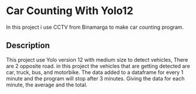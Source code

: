 # Car Counting With Yolo12 
In this project i use CCTV from Binamarga to make car counting program.
## Description
This project use Yolo version 12 with medium size to detect vehicles, There are 2 opposite road. in this project the vehicles that are getting detected are car, truck, bus, and motorbike. The data added to a dataframe for every 1 minute and the program will stop after 3 minutes. Giving the data for each minute, the average and the total.
